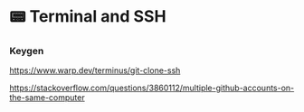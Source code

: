 
# 📟 Terminal and SSH

### Keygen 


https://www.warp.dev/terminus/git-clone-ssh

https://stackoverflow.com/questions/3860112/multiple-github-accounts-on-the-same-computer



